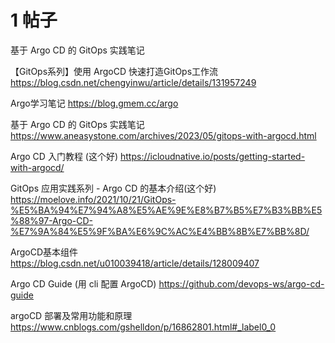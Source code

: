 

# 1 帖子

基于 Argo CD 的 GitOps 实践笔记


【GitOps系列】使用 ArgoCD 快速打造GitOps工作流
https://blog.csdn.net/chengyinwu/article/details/131957249


Argo学习笔记
https://blog.gmem.cc/argo


基于 Argo CD 的 GitOps 实践笔记
https://www.aneasystone.com/archives/2023/05/gitops-with-argocd.html


Argo CD 入门教程 (这个好)
https://icloudnative.io/posts/getting-started-with-argocd/


GitOps 应用实践系列 - Argo CD 的基本介绍(这个好)
https://moelove.info/2021/10/21/GitOps-%E5%BA%94%E7%94%A8%E5%AE%9E%E8%B7%B5%E7%B3%BB%E5%88%97-Argo-CD-%E7%9A%84%E5%9F%BA%E6%9C%AC%E4%BB%8B%E7%BB%8D/

ArgoCD基本组件
https://blog.csdn.net/u010039418/article/details/128009407


Argo CD Guide
(用 cli 配置 ArgoCD)
https://github.com/devops-ws/argo-cd-guide

argoCD 部署及常用功能和原理
https://www.cnblogs.com/gshelldon/p/16862801.html#_label0_0



